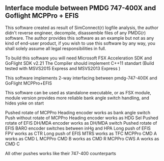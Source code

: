 Interface module between PMDG 747-400X and Goflight MCPPro + EFIS
-------------------------------------------------------------------------------------------------------

This software created as result of SimConnect(r) logfile analysis,
the author didn't reverse engineer, decompile, disassemble files of any PMDG(r) software.
The author provides this software as an example but not as any kind of end-user product,
if you wish to use this software by any way,
you shall solely assume all legal responsibilities in full.

To build this software you will need Microsoft FSX Acceleration SDK and GoFlight SDK v2.21
The Compiler should implement C++11 standart (Build tested with MSVS2015 Express and MSVS2013 Express )

This software implements 2-way interfacing between pmdg-747-400X and GoFlight MCPPro+EFIS

This software can be used as standalone executable, or as FSX module,
module version provides more reliable bank angle switch handling, and hides yoke on start

Pushed rotate of MCPPro Heading encoder works as bank angle switch
Push without rotate of MCPPro Heading encoder works as HDG Sel
Pushed rotate of EFIS DH/MDA encoder works as DH/MDA switch
Pushed rotate of EFIS BARO encoder switches between inHg and HPA
Long push of EFIS FPV works as CTR 
Long push of EFIS MTRS works as TFC
MCPPro CMD A works as CMD L
MCPPro CMD B works as CMD R
MCPPro CWS A works as CMD C

All other pushes works like their 747-400 counterparts